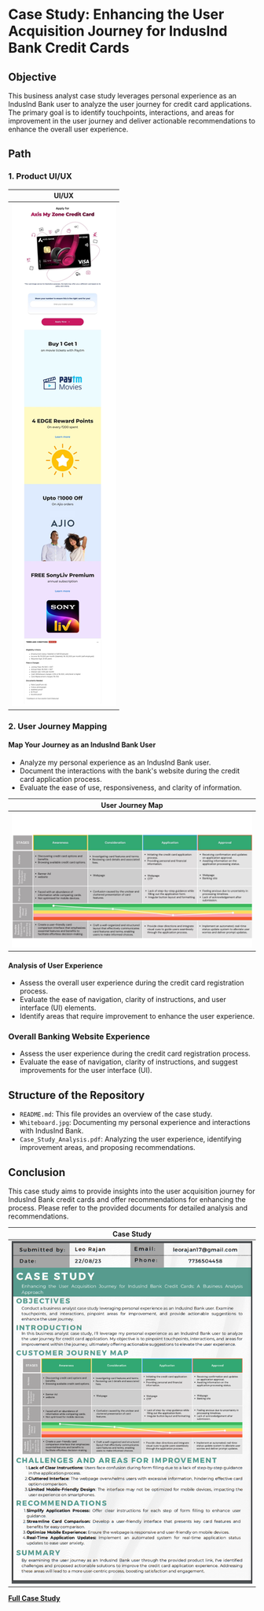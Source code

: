# Case Study: Enhancing the User Acquisition Journey for IndusInd Bank Credit Cards

## Objective
This business analyst case study leverages personal experience as an IndusInd Bank user to analyze the user journey for credit card applications. The primary goal is to identify touchpoints, interactions, and areas for improvement in the user journey and deliver actionable recommendations to enhance the overall user experience.

## Path

### 1. Product UI/UX

|UI/UX|
|:-:|
|![First Image](https://github.com/leo7736/Case_Study/blob/main/Product%20Link.jpg)|

### 2. User Journey Mapping

#### Map Your Journey as an IndusInd Bank User
- Analyze my personal experience as an IndusInd Bank user.
- Document the interactions with the bank's website during the credit card application process.
- Evaluate the ease of use, responsiveness, and clarity of information.

|User Journey Map|
|:-:|
|![First Image](https://github.com/leo7736/Case_Study/blob/main/Whiteboard.jpg)|

#### Analysis of User Experience
- Assess the overall user experience during the credit card registration process.
- Evaluate the ease of navigation, clarity of instructions, and user interface (UI) elements.
- Identify areas that require improvement to enhance the user experience.

### Overall Banking Website Experience
- Assess the user experience during the credit card registration process.
- Evaluate the ease of navigation, clarity of instructions, and suggest improvements for the user interface (UI).

## Structure of the Repository
- `README.md`: This file provides an overview of the case study.
- `Whiteboard.jpg`: Documenting my personal experience and interactions with IndusInd Bank.
- `Case_Study_Analysis.pdf`: Analyzing the user experience, identifying improvement areas, and proposing recommendations.

## Conclusion
This case study aims to provide insights into the user acquisition journey for IndusInd Bank credit cards and offer recommendations for enhancing the process. Please refer to the provided documents for detailed analysis and recommendations.

|Case Study|
|:-:|
|![First Image](https://github.com/leo7736/Case_Study/blob/main/case_study.png)|

**[Full Case Study](https://github.com/leo7736/Case_Study/blob/main/Case_Study_Leo_Rajan.pdf)**



